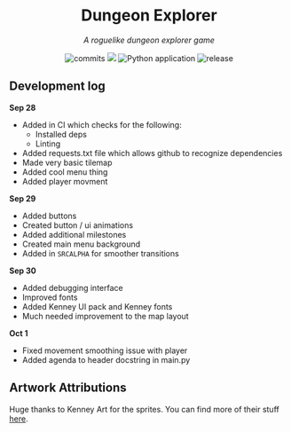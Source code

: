 <div align="center">

# Dungeon Explorer

_A roguelike dungeon explorer game_

![commits](https://img.shields.io/github/commit-activity/w/JoshuaDRose/dungeon-game?label=commits&logo=git&logoColor=white&color=%23e67233)
![](https://tokei.rs/b1/github/JoshuaDRose/dungeon-game)
![Python application](https://github.com/JoshuaDRose/dungeon-game/actions/workflows/python-app.yml/badge.svg?branch=master)
![release](https://img.shields.io/github/v/release/JoshuaDRose/dungeon-game?display_name=release&include_prereleases&logo=linux&logoColor=white&sort=semver)
</div>


Development log
-------------------------------------------------------------------------------

__Sep 28__
 - Added in CI which checks for the following:
    - Installed deps
    - Linting
 - Added requests.txt file which allows github to recognize dependencies 
 - Made very basic tilemap
 - Added cool menu thing
 - Added player movment
 
__Sep 29__
 - Added buttons 
 - Created button / ui animations
 - Added additional milestones
 - Created main menu background 
 - Added in `SRCALPHA` for smoother transitions
 
__Sep 30__
 - Added debugging interface 
 - Improved fonts 
 - Added Kenney UI pack and Kenney fonts
 - Much needed improvement to the map layout

__Oct 1__
 - Fixed movement smoothing issue with player
 - Added agenda to header docstring in main.py
 
Artwork Attributions
-------------------------------------------------------------------------------
Huge thanks to Kenney Art for the sprites. You can find more of their stuff [here](https://www.kenney.nl).
